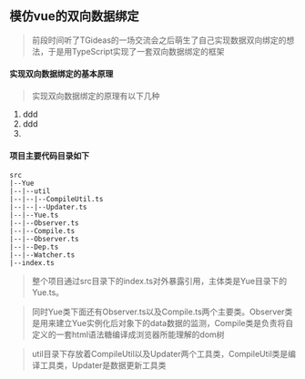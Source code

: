 ## 模仿vue的双向数据绑定
> 前段时间听了TGideas的一场交流会之后萌生了自己实现数据双向绑定的想法，于是用TypeScript实现了一套双向数据绑定的框架

#### 实现双向数据绑定的基本原理
> 实现双向数据绑定的原理有以下几种
1. ddd
2. ddd
3.


#### 项目主要代码目录如下
```
src
|--Yue
|--|--util
|--|--|--CompileUtil.ts
|--|--|--Updater.ts
|--|--Yue.ts
|--|--Observer.ts
|--|--Compile.ts
|--|--Observer.ts
|--|--Dep.ts
|--|--Watcher.ts
|--index.ts
```
> 整个项目通过src目录下的index.ts对外暴露引用，主体类是Yue目录下的Yue.ts。

>同时Yue类下面还有Observer.ts以及Compile.ts两个主要类。Observer类是用来建立Yue实例化后对象下的data数据的监测，Compile类是负责将自定义的一套html语法糖编译成浏览器所能理解的dom树

> util目录下存放着CompileUtil以及Updater两个工具类，CompileUtil类是编译工具类，Updater是数据更新工具类
